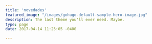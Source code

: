 ```yaml
---
title: 'novedades'
featured_image: "/images/gohugo-default-sample-hero-image.jpg"
description: The last theme you'll ever need. Maybe.
type: page
date: 2017-04-14 11:25:05 -0400

---
```

